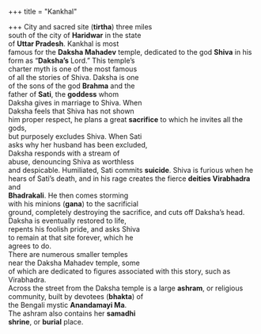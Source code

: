 +++
title = "Kankhal"

+++
City and sacred site (**tirtha**) three miles  
south of the city of **Haridwar** in the state  
of **Uttar Pradesh**. Kankhal is most  
famous for the **Daksha Mahadev** temple, dedicated to the god **Shiva** in his  
form as “**Daksha’s** Lord.” This temple’s  
charter myth is one of the most famous  
of all the stories of Shiva. Daksha is one  
of the sons of the god **Brahma** and the  
father of **Sati**, the **goddess** whom  
Daksha gives in marriage to Shiva. When  
Daksha feels that Shiva has not shown  
him proper respect, he plans a great **sacrifice** to which he invites all the gods,  
but purposely excludes Shiva. When Sati  
asks why her husband has been excluded,  
Daksha responds with a stream of  
abuse, denouncing Shiva as worthless  
and despicable. Humiliated, Sati commits **suicide**. Shiva is furious when he  
hears of Sati’s death, and in his rage creates the fierce **deities Virabhadra** and  
**Bhadrakali**. He then comes storming  
with his minions (**gana**) to the sacrificial  
ground, completely destroying the sacrifice, and cuts off Daksha’s head.  
Daksha is eventually restored to life,  
repents his foolish pride, and asks Shiva  
to remain at that site forever, which he  
agrees to do.  
There are numerous smaller temples  
near the Daksha Mahadev temple, some  
of which are dedicated to figures associated with this story, such as Virabhadra.  
Across the street from the Daksha temple is a large **ashram**, or religious community, built by devotees (**bhakta**) of  
the Bengali mystic **Anandamayi Ma**.  
The ashram also contains her **samadhi**  
**shrine**, or **burial** place.